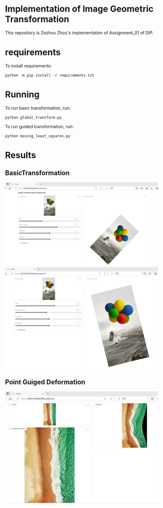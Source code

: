 # Implementation of Image Geometric Transformation
This repository is Zezhou Zhou's implementation of Assignment_01 of DIP.

# requirements
To install requirements:
```
python -m pip install -r requirements.txt
```
# Running
To run basic transformation, run:
```
python global_transform.py
```
To run guided transformation, run:
```
python moving_least_squares.py
```
# Results
## BasicTransformation
![](image/transform/01.png)
![](image/transform/03.png)
## Point Guiged Deformation
![](image/transform/06.png)

